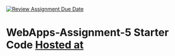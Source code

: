 [![Review Assignment Due Date](https://classroom.github.com/assets/deadline-readme-button-24ddc0f5d75046c5622901739e7c5dd533143b0c8e959d652212380cedb1ea36.svg)](https://classroom.github.com/a/7kKA03Up)
# WebApps-Assignment-5 Starter Code [Hosted at](https://44-563-webapps-f23.github.io/44563-webapps-f23-assignment5-laxminarayana2911/cities.html)
